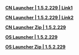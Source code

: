 **[CN Launcher | 1.5.2.229 | Link1](https://autopatchcn.bhsr.com/client/cn/20250317183241_lhOtRZWQ64Sza68d/gw_PC/StarRail_setup_1.5.2.exe)**   

**[CN Launcher | 1.5.2.229 | Link2](https://bhrpg-prod.oss-accelerate.aliyuncs.com/client/cn/20250317183241_lhOtRZWQ64Sza68d/gw_PC/StarRail_setup_1.5.2.exe)**

**[CN Launcher Zip | 1.5.2.229](https://hyp-webstatic.mihoyo.com/hyp-client/jGHBHlcOq1_1.5.2.229_1_1_cps_hyp_cn_jGHBHlcOq1_26mihoyo_202503251041_VLcnpbKA.zip)** 

**[OS Launcher | 1.5.2.229](https://download-porter.hoyoverse.com/download-porter/2025/03/27/3.2_0327_setup_hoyoverse.exe?trace_key=StarRail_setup_ua_6dd9f946a588)**

**[OS Launcher Zip | 1.5.2.229](https://hyp-webstatic.hoyoverse.com/hyp-client/VYTpXlbWo8_1.5.2.229_1_0_cps_hyp_global_VYTpXlbWo8_20hoyoverse_202503251048_cTZwNCNT.zip)**